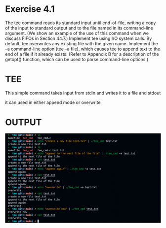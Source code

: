 # Exercise 4.1

The tee command reads its standard input until end-of-file, writing a copy of the input
to standard output and to the file named in its command-line argument. (We show
an example of the use of this command when we discuss FIFOs in Section 44.7.)
Implement tee using I/O system calls. By default, tee overwrites any existing file with
the given name. Implement the –a command-line option (tee –a file), which causes tee
to append text to the end of a file if it already exists. (Refer to Appendix B for a
description of the getopt() function, which can be used to parse command-line
options.)

# TEE

This simple command takes input from stdin and writes it to a file and stdout

it can used in either append mode or overwrite

# OUTPUT

![output screenshot](https://raw.githubusercontent.com/michealkeines/C-Lang/main/projects/tee/output.png)



